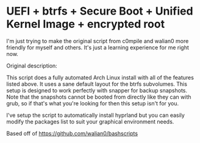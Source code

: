 # UEFI + btrfs + Secure Boot + Unified Kernel Image + encrypted root

I'm just trying to make the original script from c0mpile and walian0 more friendly for myself and others.  It's just a learning experience for me right now.

Original description:

This script does a fully automated Arch Linux install with all of the features listed above. It uses a sane default layout for the btrfs subvolumes. This setup is designed to work perfectly with snapper for backup snapshots. Note that the snapshots cannot be booted from directly like they can with grub, so if that's what you're looking for then this setup isn't for you.

I've setup the script to automatically install hyprland but you can easily modify the packages list to suit your graphical environment needs.

Based off of https://github.com/walian0/bashscripts
